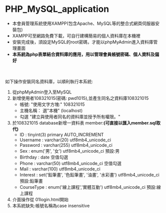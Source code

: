 # PHP_MySQL_application
<ul>
  <li>本會員管理系統使用XAMPP(包含Apache、MySQL等的整合式網頁伺服器安裝包)</li>
  <li>XAMPP可至網路免費下載，可自行建構簡易的個人資料庫在本機裡</li>
  <li>安裝完成後，須設定MySQL的root密碼，才能以phpMyAdmin進入資料庫管理畫面</li>
  <li><b>本系統為php表單結合資料庫的應用，用以管理會員帳號密碼、個人資料及偏好</b></li>
</ul>
</br></br>
如下操作安裝同名資料庫，以順利執行本系統:
<ol>
  <li>從phpMyAdmin登入至MySQL</li>
  <li>新增使用者108321015(密碼: pwd1015),並產生同名之資料庫108321015
    <ul>
      <li>帳號: "使用文字方塊:" 108321015</li>
      <li>主機名稱： 選"本機" (localhost)</li>
      <li>勾選 "建立與使用者同名的資料庫並授予所有權限。"</li>
    </ul>
  </li>
  <li>於108321015 database新增一資料表 member:<b>(可直接以匯入member.sql取代)</b>
    <ul>
        <li>ID : tinyint(3) primary AUTO_INCREMENT</li>
        <li>Username : varchar(20) utf8mb4_unicode_ci</li>
        <li>Password : varchar(255) utf8mb4_unicode_ci</li>
        <li>Sex : enum('男', '女') utf8mb4_unicode_ci 預設:男</li>
        <li>Birthday : date 空值勾選</li>
        <li>Phone : varchar(50) utf8mb4_unicode_ci 空值勾選</li>
        <li>Mail : varchar(100) utf8mb4_unicode_ci </li>
        <li>Interest : set('鉛筆畫', '色鉛筆畫', '油畫', '水彩畫') utf8mb4_unicode_ci 預設:鉛筆畫</li>
        <li>CourseType : enum('線上課程','實體互動') utf8mb4_unicode_ci 預設:線上課程</li>
      </ul>
  </li>
  <li>介面操作從 01login.html開始</li>
  <li>本系統缺失:帳號名稱為case insensitive</li>
</ol>
